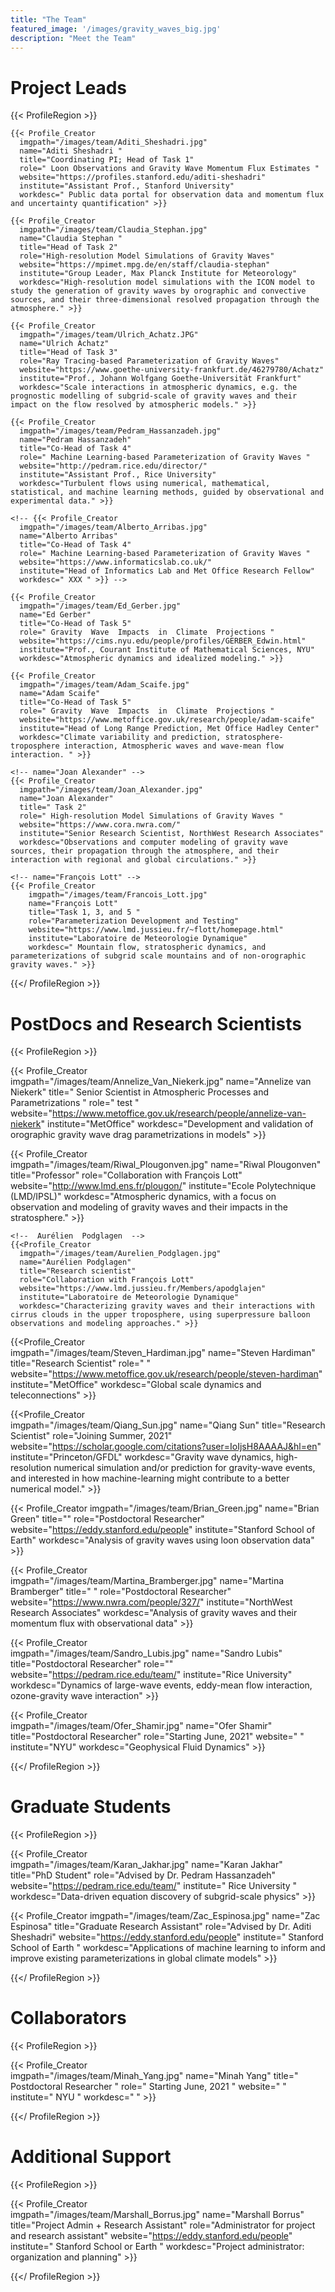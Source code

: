 ```yaml
---
title: "The Team"
featured_image: '/images/gravity_waves_big.jpg'
description: "Meet the Team"
---
```

# Project Leads

<!-- {{< Profile_Creator
  imgpath="/images/team/first_last.jpg"
  name="first last"
  title=" "
  role=" "
  website=" "
  institute=" "
  workdesc=" " >}} -->

{{< ProfileRegion >}}

<!-- name="Aditi Sheshadri " -->
    {{< Profile_Creator
      imgpath="/images/team/Aditi_Sheshadri.jpg"
      name="Aditi Sheshadri "
      title="Coordinating PI; Head of Task 1"
      role=" Loon Observations and Gravity Wave Momentum Flux Estimates "
      website="https://profiles.stanford.edu/aditi-sheshadri"
      institute="Assistant Prof., Stanford University"
      workdesc=" Public data portal for observation data and momentum flux and uncertainty quantification" >}}

<!-- name="Claudia Stephan " -->
    {{< Profile_Creator
      imgpath="/images/team/Claudia_Stephan.jpg"
      name="Claudia Stephan "
      title="Head of Task 2"
      role="High-resolution Model Simulations of Gravity Waves"
      website="https://mpimet.mpg.de/en/staff/claudia-stephan"
      institute="Group Leader, Max Planck Institute for Meteorology"
      workdesc="High-resolution model simulations with the ICON model to study the generation of gravity waves by orographic and convective sources, and their three-dimensional resolved propagation through the atmosphere." >}}

<!-- name="Ulrich Achatz" -->
    {{< Profile_Creator
      imgpath="/images/team/Ulrich_Achatz.JPG"
      name="Ulrich Achatz"
      title="Head of Task 3"
      role="Ray Tracing-based Parameterization of Gravity Waves"
      website="https://www.goethe-university-frankfurt.de/46279780/Achatz"
      institute="Prof., Johann Wolfgang Goethe-Universität Frankfurt"
      workdesc="Scale interactions in atmospheric dynamics, e.g. the prognostic modelling of subgrid-scale of gravity waves and their impact on the flow resolved by atmospheric models." >}}

<!-- name="Pedram Hassanzadeh" -->
    {{< Profile_Creator
      imgpath="/images/team/Pedram_Hassanzadeh.jpg"
      name="Pedram Hassanzadeh"
      title="Co-Head of Task 4"
      role=" Machine Learning-based Parameterization of Gravity Waves "
      website="http://pedram.rice.edu/director/"
      institute="Assistant Prof., Rice University"
      workdesc="Turbulent flows using numerical, mathematical, statistical, and machine learning methods, guided by observational and experimental data." >}}

<!-- name="Alberto Arribas" -->
    <!-- {{< Profile_Creator
      imgpath="/images/team/Alberto_Arribas.jpg"
      name="Alberto Arribas"
      title="Co-Head of Task 4"
      role=" Machine Learning-based Parameterization of Gravity Waves "
      website="https://www.informaticslab.co.uk/"
      institute="Head of Informatics Lab and Met Office Research Fellow"
      workdesc=" XXX " >}} -->

<!-- name="Ed Gerber" -->
    {{< Profile_Creator
      imgpath="/images/team/Ed_Gerber.jpg"
      name="Ed Gerber"
      title="Co-Head of Task 5"
      role=" Gravity  Wave  Impacts  in  Climate  Projections "
      website="https://cims.nyu.edu/people/profiles/GERBER_Edwin.html"
      institute="Prof., Courant Institute of Mathematical Sciences, NYU"
      workdesc="Atmospheric dynamics and idealized modeling." >}}

<!-- name="Adam Scaife" -->

    {{< Profile_Creator
      imgpath="/images/team/Adam_Scaife.jpg"
      name="Adam Scaife"
      title="Co-Head of Task 5"
      role=" Gravity  Wave  Impacts  in  Climate  Projections "
      website="https://www.metoffice.gov.uk/research/people/adam-scaife"
      institute="Head of Long Range Prediction, Met Office Hadley Center"
      workdesc="Climate variability and prediction, stratosphere-troposphere interaction, Atmospheric waves and wave-mean flow interaction. " >}}

    <!-- name="Joan Alexander" -->
    {{< Profile_Creator
      imgpath="/images/team/Joan_Alexander.jpg"
      name="Joan Alexander"
      title=" Task 2"
      role=" High-resolution Model Simulations of Gravity Waves "
      website="https://www.cora.nwra.com/"
      institute="Senior Research Scientist, NorthWest Research Associates"
      workdesc="Observations and computer modeling of gravity wave sources, their propagation through the atmosphere, and their interaction with regional and global circulations." >}}

    <!-- name="François Lott" -->  
    {{< Profile_Creator
        imgpath="/images/team/Francois_Lott.jpg"
        name="François Lott"
        title="Task 1, 3, and 5 "
        role="Parameterization Development and Testing"
        website="https://www.lmd.jussieu.fr/~flott/homepage.html"
        institute="Laboratoire de Meteorologie Dynamique"
        workdesc=" Mountain flow, stratospheric dynamics, and parameterizations of subgrid scale mountains and of non-orographic gravity waves." >}}

{{</ ProfileRegion >}}

# PostDocs and Research Scientists

{{< ProfileRegion >}}

<!--  Annelize van Niekerk  -->
{{< Profile_Creator  
  imgpath="/images/team/Annelize_Van_Niekerk.jpg"
  name="Annelize van Niekerk"
  title=" Senior Scientist in Atmospheric Processes and Parametrizations "
  role=" test "
  website="https://www.metoffice.gov.uk/research/people/annelize-van-niekerk"
  institute="MetOffice"
  workdesc="Development and validation of orographic gravity wave drag parametrizations in models" >}}

<!--  Riwal	Plougonven  -->
  {{< Profile_Creator  
    imgpath="/images/team/Riwal_Plougonven.jpg"
    name="Riwal	Plougonven"
    title="Professor"
    role="Collaboration with François Lott"
    website="http://www.lmd.ens.fr/plougon/"
    institute="Ecole Polytechnique (LMD/IPSL)"
    workdesc="Atmospheric dynamics, with a focus on observation and modeling of gravity waves and their impacts in the stratosphere." >}}

    <!--  Aurélien 	Podglagen  -->
    {{<Profile_Creator  
      imgpath="/images/team/Aurelien_Podglagen.jpg"
      name="Aurélien Podglagen"
      title="Research scientist"
      role="Collaboration with François Lott"
      website="https://www.lmd.jussieu.fr/Members/apodglajen"
      institute="Laboratoire de Meteorologie Dynamique"
      workdesc="Characterizing gravity waves and their interactions with cirrus clouds in the upper troposphere, using superpressure balloon observations and modeling approaches." >}}

<!--  Steven	Hardiman  -->
  {{<Profile_Creator  
    imgpath="/images/team/Steven_Hardiman.jpg"
    name="Steven Hardiman"
    title="Research Scientist"
    role="  "
    website="https://www.metoffice.gov.uk/research/people/steven-hardiman"
    institute="MetOffice"
    workdesc="Global scale dynamics and teleconnections" >}}

<!--  Qiang Sun  -->
  {{<Profile_Creator  
    imgpath="/images/team/Qiang_Sun.jpg"
    name="Qiang Sun"
    title="Research Scientist"
    role="Joining Summer, 2021"
    website="https://scholar.google.com/citations?user=IoIjsH8AAAAJ&hl=en"
    institute="Princeton/GFDL"
    workdesc="Gravity wave dynamics, high-resolution numerical simulation and/or prediction for gravity-wave events, and interested in how machine-learning might contribute to a better numerical model." >}}

<!--  Brian Green  -->
{{< Profile_Creator
      imgpath="/images/team/Brian_Green.jpg"
      name="Brian Green"
      title=""
      role="Postdoctoral Researcher"
      website="https://eddy.stanford.edu/people"
      institute="Stanford School of Earth"
      workdesc="Analysis of gravity waves using loon observation data" >}}

<!--  Martina	Bramberger  -->
{{< Profile_Creator  
  imgpath="/images/team/Martina_Bramberger.jpg"
  name="Martina	Bramberger"
  title=" "
  role="Postdoctoral Researcher"
  website="https://www.nwra.com/people/327/"
  institute="NorthWest Research Associates"
  workdesc="Analysis of gravity waves and their momentum flux with observational data" >}}

  <!--  Lubis	Sandro  -->
  {{< Profile_Creator  
    imgpath="/images/team/Sandro_Lubis.jpg"
    name="Sandro Lubis"
    title="Postdoctoral Researcher"
    role=""
    website="https://pedram.rice.edu/team/"
    institute="Rice University"
    workdesc="Dynamics of large-wave events, eddy-mean flow interaction, ozone-gravity wave interaction" >}}

  <!--  Ofer	Shamir  -->
  {{< Profile_Creator  
    imgpath="/images/team/Ofer_Shamir.jpg"
    name="Ofer	Shamir"
    title="Postdoctoral Researcher"
    role="Starting June, 2021"
    website=" "
    institute="NYU"
    workdesc="Geophysical Fluid Dynamics" >}}


{{</ ProfileRegion >}}

# Graduate Students

{{< ProfileRegion >}}

<!--  Karan	Jakhar  -->
{{< Profile_Creator  
  imgpath="/images/team/Karan_Jakhar.jpg"
  name="Karan	Jakhar"
  title="PhD Student"
  role="Advised by Dr. Pedram Hassanzadeh"
  website="https://pedram.rice.edu/team/"
  institute=" Rice University "
  workdesc="Data-driven equation discovery of subgrid-scale physics" >}}

<!--  Zac Espinosa  -->
{{< Profile_Creator
    imgpath="/images/team/Zac_Espinosa.jpg"
    name="Zac Espinosa"
    title="Graduate Research Assistant"
    role="Advised by Dr. Aditi Sheshadri"
    website="https://eddy.stanford.edu/people"
    institute=" Stanford School of Earth "
    workdesc="Applications of machine learning to inform and improve existing parameterizations in global climate models" >}}

{{</ ProfileRegion >}}

# Collaborators

{{< ProfileRegion >}}

<!--  Minah	Yang  -->
{{< Profile_Creator  
  imgpath="/images/team/Minah_Yang.jpg"
  name="Minah	Yang"
  title=" Postdoctoral Researcher "
  role=" Starting June, 2021 "
  website="   "
  institute=" NYU "
  workdesc=" " >}}

{{</ ProfileRegion >}}

# Additional Support

{{< ProfileRegion >}}

{{< Profile_Creator  
  imgpath="/images/team/Marshall_Borrus.jpg"
  name="Marshall Borrus"
  title="Project Admin + Research Assistant"
  role="Administrator for project and research assistant"
  website="https://eddy.stanford.edu/people"
  institute=" Stanford School or Earth "
  workdesc="Project administrator: organization and planning" >}}

{{</ ProfileRegion >}}

<!-- UNPLACED -->

<!--  Laura	Mansfield  -->
<!-- {{< Profile_Creator  
  imgpath="/images/team/Laura_Mansfield.jpg"
  name="Laura	Mansfield"
  title=" XXX "
  role=" XXX "
  website=" XXX "
  institute=" Stanford School of Earth "
  workdesc=" XXX " >}} -->

<!--  Rachel	Prudden  -->
  <!-- {{< Profile_Creator  
    imgpath="/images/team/Rachel_Prudden.jpg"
    name="Rachel	Prudden"
    title=" XXX "
    role=" XXX "
    website=" XXX "
    institute=" MetOffice "
    workdesc=" XXX " >}} -->

<!--  Alison	Grimsdell  -->
  <!-- {{< Profile_Creator  
    imgpath="/images/team/Alison_Grimsdell.jpg"
    name="Alison Grimsdell"
    title=" XXX "
    role=" XXX "
    website=" XXX "
    institute=" NWRA "
    workdesc=" XXX " >}} -->

<!--  Albert	Hertzog  -->
  <!-- {{< Profile_Creator  
    imgpath="/images/team/Albert_Hertzog.jpg"
    name="Albert Hertzog"
    title=" XXX "
    role=" XXX "
    website=" XXX "
    institute=" LMD/IPSL "
    workdesc=" XXX " >}} -->


  <!-- {{< Profile_Creator  
    imgpath="/images/team/.jpg"
    name=" "
    title=" XXX "
    role=" XXX "
    website=" XXX "
    institute=" LMD/IPSL "
    workdesc=" XXX " >}}


  {{< Profile_Creator  
    imgpath="/images/team/.jpg"
    name=" "
    title=" XXX "
    role=" XXX "
    website=" XXX "
    institute=" LMD/IPSL "
    workdesc=" XXX " >}}    -->
